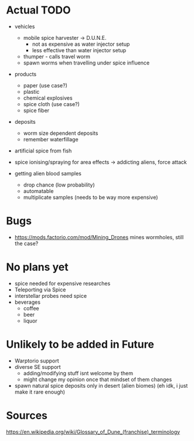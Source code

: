 # Actual TODO
- vehicles
    - mobile spice harvester -> D.U.N.E.
        - not as expensive as water injector setup
        - less effective than water injector setup
	- thumper - calls travel worm
	- spawn worms when travelling under spice influence

- products
    - paper (use case?)
    - plastic
    - chemical explosives
    - spice cloth (use case?)
    - spice fiber

- deposits
	- worm size dependent deposits
	- remember waterfillage

- artificial spice from fish
- spice ionising/spraying for area effects -> addicting aliens, force attack

- getting alien blood samples
    - drop chance (low probability)
    - automatable
    - multiplicate samples (needs to be way more expensive)

# Bugs
- https://mods.factorio.com/mod/Mining_Drones mines wormholes, still the case?

# No plans yet
- spice needed for expensive researches
- Teleporting via Spice
- interstellar probes need spice
- beverages
    - coffee
    - beer
    - liquor

# Unlikely to be added in Future
- Warptorio support
- diverse SE support 
    - adding/modifying stuff isnt welcome by them
    - might change my opinion once that mindset of them changes
- spawn natural spice deposits only in desert (alien biomes) (eh idk, i just make it rare enough)

# Sources
https://en.wikipedia.org/wiki/Glossary_of_Dune_(franchise)_terminology
